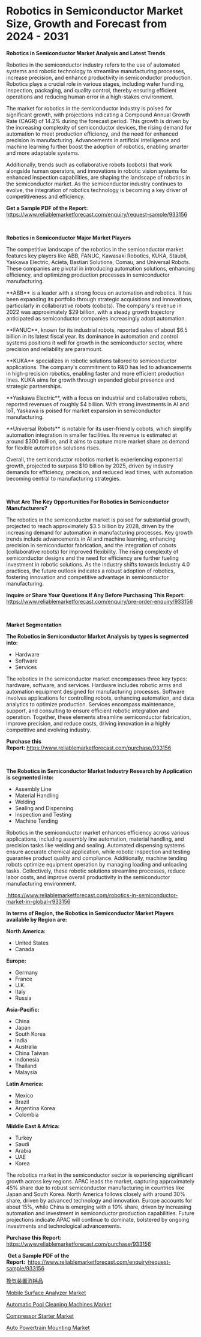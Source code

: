 <p><h1>Robotics in Semiconductor Market Size, Growth and Forecast from 2024 - 2031</h1></p><p><strong>Robotics in Semiconductor Market Analysis and Latest Trends</strong></p>
<p><p>Robotics in the semiconductor industry refers to the use of automated systems and robotic technology to streamline manufacturing processes, increase precision, and enhance productivity in semiconductor production. Robotics plays a crucial role in various stages, including wafer handling, inspection, packaging, and quality control, thereby ensuring efficient operations and reducing human error in a high-stakes environment.</p><p>The market for robotics in the semiconductor industry is poised for significant growth, with projections indicating a Compound Annual Growth Rate (CAGR) of 14.2% during the forecast period. This growth is driven by the increasing complexity of semiconductor devices, the rising demand for automation to meet production efficiency, and the need for enhanced precision in manufacturing. Advancements in artificial intelligence and machine learning further boost the adoption of robotics, enabling smarter and more adaptable systems.</p><p>Additionally, trends such as collaborative robots (cobots) that work alongside human operators, and innovations in robotic vision systems for enhanced inspection capabilities, are shaping the landscape of robotics in the semiconductor market. As the semiconductor industry continues to evolve, the integration of robotics technology is becoming a key driver of competitiveness and efficiency.</p></p>
<p><strong>Get a Sample PDF of the Report:&nbsp;</strong> <a href="https://www.reliablemarketforecast.com/enquiry/request-sample/933156">https://www.reliablemarketforecast.com/enquiry/request-sample/933156</a></p>
<p>&nbsp;</p>
<p><strong>Robotics in Semiconductor Major Market Players</strong></p>
<p><p>The competitive landscape of the robotics in the semiconductor market features key players like ABB, FANUC, Kawasaki Robotics, KUKA, Stäubli, Yaskawa Electric, Acieta, Bastian Solutions, Comau, and Universal Robots. These companies are pivotal in introducing automation solutions, enhancing efficiency, and optimizing production processes in semiconductor manufacturing.</p><p>**ABB** is a leader with a strong focus on automation and robotics. It has been expanding its portfolio through strategic acquisitions and innovations, particularly in collaborative robots (cobots). The company's revenue in 2022 was approximately $29 billion, with a steady growth trajectory anticipated as semiconductor companies increasingly adopt automation.</p><p>**FANUC**, known for its industrial robots, reported sales of about $6.5 billion in its latest fiscal year. Its dominance in automation and control systems positions it well for growth in the semiconductor sector, where precision and reliability are paramount.</p><p>**KUKA** specializes in robotic solutions tailored to semiconductor applications. The company's commitment to R&D has led to advancements in high-precision robotics, enabling faster and more efficient production lines. KUKA aims for growth through expanded global presence and strategic partnerships.</p><p>**Yaskawa Electric**, with a focus on industrial and collaborative robots, reported revenues of roughly $4 billion. With strong investments in AI and IoT, Yaskawa is poised for market expansion in semiconductor manufacturing.</p><p>**Universal Robots** is notable for its user-friendly cobots, which simplify automation integration in smaller facilities. Its revenue is estimated at around $300 million, and it aims to capture more market share as demand for flexible automation solutions rises.</p><p>Overall, the semiconductor robotics market is experiencing exponential growth, projected to surpass $10 billion by 2025, driven by industry demands for efficiency, precision, and reduced lead times, with automation becoming central to manufacturing strategies.</p></p>
<p>&nbsp;</p>
<p><strong>What Are The Key Opportunities For Robotics in Semiconductor Manufacturers?</strong></p>
<p><p>The robotics in the semiconductor market is poised for substantial growth, projected to reach approximately $3.5 billion by 2028, driven by the increasing demand for automation in manufacturing processes. Key growth trends include advancements in AI and machine learning, enhancing precision in semiconductor fabrication, and the integration of cobots (collaborative robots) for improved flexibility. The rising complexity of semiconductor designs and the need for efficiency are further fueling investment in robotic solutions. As the industry shifts towards Industry 4.0 practices, the future outlook indicates a robust adoption of robotics, fostering innovation and competitive advantage in semiconductor manufacturing.</p></p>
<p><strong>Inquire or Share Your Questions If Any Before Purchasing This Report:</strong> <a href="https://www.reliablemarketforecast.com/enquiry/pre-order-enquiry/933156">https://www.reliablemarketforecast.com/enquiry/pre-order-enquiry/933156</a></p>
<p>&nbsp;</p>
<p><strong>Market Segmentation</strong></p>
<p><strong>The Robotics in Semiconductor Market Analysis by types is segmented into:</strong></p>
<p><ul><li>Hardware</li><li>Software</li><li>Services</li></ul></p>
<p><p>The robotics in the semiconductor market encompasses three key types: hardware, software, and services. Hardware includes robotic arms and automation equipment designed for manufacturing processes. Software involves applications for controlling robots, enhancing automation, and data analytics to optimize production. Services encompass maintenance, support, and consulting to ensure efficient robotic integration and operation. Together, these elements streamline semiconductor fabrication, improve precision, and reduce costs, driving innovation in a highly competitive and evolving industry.</p></p>
<p><strong>Purchase this Report:&nbsp;</strong><a href="https://www.reliablemarketforecast.com/purchase/933156">https://www.reliablemarketforecast.com/purchase/933156</a></p>
<p>&nbsp;</p>
<p><strong>The Robotics in Semiconductor Market Industry Research by Application is segmented into:</strong></p>
<p><ul><li>Assembly Line</li><li>Material Handling</li><li>Welding</li><li>Sealing and Dispensing</li><li>Inspection and Testing</li><li>Machine Tending</li></ul></p>
<p><p>Robotics in the semiconductor market enhances efficiency across various applications, including assembly line automation, material handling, and precision tasks like welding and sealing. Automated dispensing systems ensure accurate chemical application, while robotic inspection and testing guarantee product quality and compliance. Additionally, machine tending robots optimize equipment operation by managing loading and unloading tasks. Collectively, these robotic solutions streamline processes, reduce labor costs, and improve overall productivity in the semiconductor manufacturing environment.</p></p>
<p><a href="https://www.reliablemarketforecast.com/robotics-in-semiconductor-market-in-global-r933156">&nbsp;https://www.reliablemarketforecast.com/robotics-in-semiconductor-market-in-global-r933156</a></p>
<p><strong>In terms of Region, the Robotics in Semiconductor Market Players available by Region are:</strong></p>
<p>
    <p> <strong> North America: </strong>
        <ul>
            <li>United States</li>
            <li>Canada</li>
        </ul>
        </p> 
    <p> <strong> Europe: </strong>
        <ul>
            <li>Germany</li>
            <li>France</li>
            <li>U.K.</li>
            <li>Italy</li>
            <li>Russia</li>
        </ul>
        </p> 
    <p> <strong> Asia-Pacific: </strong>
        <ul>
            <li>China</li>
            <li>Japan</li>
            <li>South Korea</li>
            <li>India</li>
            <li>Australia</li>
            <li>China Taiwan</li>
            <li>Indonesia</li>
            <li>Thailand</li>
            <li>Malaysia</li>
        </ul>
        </p> 
    <p> <strong> Latin America: </strong>
        <ul>
            <li>Mexico</li>
            <li>Brazil</li>
            <li>Argentina Korea</li>
            <li>Colombia</li>
        </ul>
        </p> 
    <p> <strong> Middle East & Africa: </strong>
        <ul>
            <li>Turkey</li>
            <li>Saudi</li>
            <li>Arabia</li>
            <li>UAE</li>
            <li>Korea</li>
        </ul>
    </p>
    </p>
<p><p>The robotics market in the semiconductor sector is experiencing significant growth across key regions. APAC leads the market, capturing approximately 45% share due to robust semiconductor manufacturing in countries like Japan and South Korea. North America follows closely with around 30% share, driven by advanced technology and innovation. Europe accounts for about 15%, while China is emerging with a 10% share, driven by increasing automation and investment in semiconductor production capabilities. Future projections indicate APAC will continue to dominate, bolstered by ongoing investments and technological advancements.</p></p>
<p><strong>Purchase this Report: </strong><a href="https://www.reliablemarketforecast.com/purchase/933156">https://www.reliablemarketforecast.com/purchase/933156</a></p>
<p>&nbsp;<strong>Get a Sample PDF of the Report:&nbsp;&nbsp;</strong><a href="https://www.reliablemarketforecast.com/enquiry/request-sample/933156">https://www.reliablemarketforecast.com/enquiry/request-sample/933156</a></p>
<p><strong></strong></p>
<p><p><a href="https://medium.com/@levihamilton5801940/ventilator-consumables-market-%E3%81%AF-%E3%82%B3%E3%82%B9%E3%83%88%E7%AE%A1%E7%90%86%E3%81%A8%E5%8A%B9%E7%8E%87%E5%90%91%E4%B8%8A%E3%82%92%E5%84%AA%E5%85%88%E3%81%97%E3%81%BE%E3%81%99-%E3%81%95%E3%82%89%E3%81%AB-%E5%A0%B1%E5%91%8A%E6%9B%B8%E3%81%AF%E5%B8%82%E5%A0%B4%E3%81%AE%E9%9C%80%E8%A6%81%E9%9D%A2%E3%81%A8%E4%BE%9B%E7%B5%A6%E9%9D%A2%E3%81%AE%E4%B8%A1%E6%96%B9%E3%82%92%E3%82%AB%E3%83%90%E3%83%BC%E3%81%97%E3%81%A6%E3%81%84%E3%81%BE%E3%81%99-ventilator-170cc19ccf11?postPublishedType=initial">換気装置消耗品</a></p><p><a href="https://medium.com/@shanypaucek/the-mobile-surface-analyzer-market-decisions-are-mostly-driven-by-resource-optimization-and-97fb355f9d58">Mobile Surface Analyzer Market</a></p><p><a href="https://github.com/RoccoManning/Market-Research-Report-List-6/blob/main/automatic-pool-cleaning-machines-market.md">Automatic Pool Cleaning Machines Market</a></p><p><a href="https://www.linkedin.com/pulse/compressor-starter-market-analysis-report-global-insights-5r6pe?trackingId=vDM7I7OJRPuk7P4h4k0neA%3D%3D">Compressor Starter Market</a></p><p><a href="https://issuu.com/reportprime-2/docs/auto-powertrain-mounting-market-siz_c3345160eea960">Auto Powertrain Mounting Market</a></p></p>